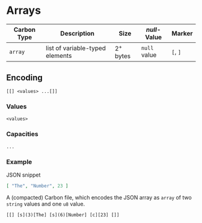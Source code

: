# Arrays

Carbon Type    | Description                      | Size                | *null*-Value | Marker
---------------|----------------------------------|---------------------|--------------|------------
`array`        | list of variable-typed elements  | 2<sup>+</sup> bytes | `null` value | `[`, `]`

## Encoding

```
[[] <values> ...[]]
```

### Values

```
<values>
```

### Capacities

```
...
```

### Example


JSON snippet
```json
[ "The", "Number", 23 ]
```

A (compacted) Carbon file, which encodes the JSON array as `array` of two `string` values and one `u8` value.

```
[[] [s](3)[The] [s](6)[Number] [c][23] []] 
```